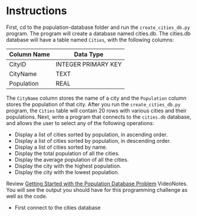 # Instructions 

First, cd to the population-database folder and run the `create_cities_db.py` program. The program will create a database named cities.db. The cities.db database will have a table named `Cities`, with the following columns:


| Column Name | Data Type |
| ----------- | --------- |
| CityID | INTEGER PRIMARY KEY |
| CityName | TEXT |
| Population | REAL |

The `CityName` column stores the name of a city and the `Population` column stores the population of that city. After you run the `create_cities_db.py` program, the `Cities` table will contain 20 rows with various cities and their populations. Next, write a program that connects to the `cities.db` database, and allows the user to select any of the following operations:

* Display a list of cities sorted by population, in ascending order. 
* Display a list of cities sorted by population, in descending order.
* Display a list of cities sorted by name.
* Display the total population of all the cities.
* Display the average population of all the cities.
* Display the city with the highest population.
* Display the city with the lowest population.

Review [Getting Started with the Population Database Problem](https://mediaplayer.pearsoncmg.com/assets/gaddis_sowp6e_getting_started_with_population_db_prob) VideoNotes. You will see the output you should have for this programming challenge as well as the code.

* First connect to the cities database